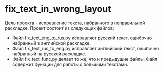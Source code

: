 # fix_text_in_wrong_layout

Цель проекта - исправление текста, набранного в неправильной раскладке.
Проект состоит из следующих файлов:
* Файл fix_text_eng_to_rus.py исправляет русский текст, ошибочно набранный в английской раскладке.
* Файл fix_text_rus_to_eng.py исправляет английский текст, ошибочно набранный на русской раскладке.
* Файл fix_text_func.py делает то же, что и предыдущие файлы. Файл содержит функции для работы с большими текстами. 
